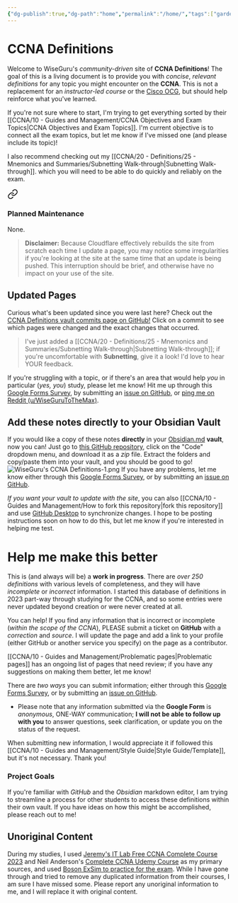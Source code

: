 ```yaml
---
{"dg-publish":true,"dg-path":"home","permalink":"/home/","tags":["gardenEntry"]}
---
```


# CCNA Definitions

Welcome to WiseGuru's *community-driven* site of **CCNA Definitions**! The goal of this is a living document is to provide you with *concise*, *relevant definitions* for any topic you might encounter on the **CCNA**. This is not a replacement for an *instructor-led course* or the [Cisco OCG](https://www.ciscopress.com/store/ccna-200-301-official-cert-guide-library-9781587147142), but should help reinforce what you've learned.

If you're not sure where to start, I'm trying to get everything sorted by their [[CCNA/10 - Guides and Management/CCNA Objectives and Exam Topics\|CCNA Objectives and Exam Topics]]. I'm current objective is to connect all the exam topics, but let me know if I've missed one (and please include its topic)!

I also recommend checking out my [[CCNA/20 - Definitions/25 - Mnemonics and Summaries/Subnetting Walk-through\|Subnetting Walk-through]].  which you will need to be able to do quickly and reliably on the exam.


<div class="transclusion internal-embed is-loaded"><a class="markdown-embed-link" href="/maintenance/#planned-maintenance" aria-label="Open link"><svg xmlns="http://www.w3.org/2000/svg" width="24" height="24" viewBox="0 0 24 24" fill="none" stroke="currentColor" stroke-width="2" stroke-linecap="round" stroke-linejoin="round" class="svg-icon lucide-link"><path d="M10 13a5 5 0 0 0 7.54.54l3-3a5 5 0 0 0-7.07-7.07l-1.72 1.71"></path><path d="M14 11a5 5 0 0 0-7.54-.54l-3 3a5 5 0 0 0 7.07 7.07l1.71-1.71"></path></svg></a><div class="markdown-embed">



### Planned Maintenance
None.

>**Disclaimer:** Because Cloudflare effectively rebuilds the site from scratch each time I update a page, you may notice some irregularities if you're looking at the site at the same time that an update is being pushed. This interruption should be brief, and otherwise have no impact on your use of the site.


</div></div>

## Updated Pages
Curious what's been updated since you were last here? Check out the [CCNA Definitions vault commits page on GitHub!](https://github.com/WiseGuru/ccna-definitions-vault/commits/main) Click on a commit to see which pages were changed and the exact changes that occurred.

>I've just added a [[CCNA/20 - Definitions/25 - Mnemonics and Summaries/Subnetting Walk-through\|Subnetting Walk-through]]; if you're uncomfortable with **Subnetting**, give it a look! I'd love to hear YOUR feedback.

If you're struggling with a topic, or if there's an area that would help *you* in particular (*yes, you*) study, please let me know! Hit me up through this [Google Forms Survey](https://forms.gle/HmYY8zjdgzJQFiWr5), by submitting an [issue on GitHub](https://github.com/WiseGuru/ccna-definitions-vault/issues/new), or [ping me on Reddit (u/WiseGuruToTheMax)](https://www.reddit.com/user/WiseGuruToTheMax).

## Add these notes directly to your Obsidian Vault
If you would like a copy of these notes **directly** in your [Obsidian.md](https://obsidian.md/) **vault**, now you can! Just go to [this GitHub repository](https://github.com/WiseGuru/ccna-definitions-vault), click on the "Code" dropdown menu, and download it as a *zip* file. Extract the folders and copy/paste them into your vault, and you should be good to go!
![WiseGuru's CCNA Definitions-1.png](/img/user/Attachments/WiseGuru's%20CCNA%20Definitions-1.png)
If you have any problems, let me know either through this [Google Forms Survey](https://forms.gle/HmYY8zjdgzJQFiWr5), or by submitting an [issue on GitHub](https://github.com/WiseGuru/ccna-definitions-vault/issues/new).

*If you want your vault to update with the site*, you can also [[CCNA/10 - Guides and Management/How to fork this repository\|fork this repository]] and use [GitHub Desktop](https://desktop.github.com/) to synchronize changes. I hope to be posting instructions soon on how to do this, but let me know if you're interested in helping me test.

# Help me make this better

This is (and always will be) a **work in progress**. There are *over 250 definitions* with various levels of completeness, and they will have *incomplete* or *incorrect* information. I started this database of definitions in 2023 part-way through studying for the CCNA, and so some entries were never updated beyond creation or were never created at all.

You can help! If you find any information that is incorrect or incomplete (*within the scope of the CCNA*), PLEASE submit a ticket on **GitHub** with a *correction* and *source*. I will update the page and add a link to your profile (either GitHub or another service you specify) on the page as a contributor.

[[CCNA/10 - Guides and Management/Problematic pages\|Problematic pages]] has an ongoing list of pages that need review; if you have any suggestions on making them better, let me know!

There are *two ways* you can submit information; either through this [Google Forms Survey](https://forms.gle/HmYY8zjdgzJQFiWr5), or by submitting an [issue on GitHub](https://github.com/WiseGuru/ccna-definitions-vault/issues/new).
- Please note that any information submitted via the **Google Form** is *anonymous*, ONE-WAY communication; **I will not be able to follow up with you** to answer questions, seek clarification, or update you on the status of the request.

When submitting new information, I would appreciate it if followed this [[CCNA/10 - Guides and Management/Style Guide\|Style Guide/Template]], but it's not necessary. Thank you!
### Project Goals
If you're familiar with *GitHub* and the *Obsidian* markdown editor, I am trying to streamline a process for other students to access these definitions within their own vault. If you have ideas on how this might be accomplished, please reach out to me!


## Unoriginal Content
During my studies, I used [Jeremy's IT Lab Free CCNA Complete Course 2023](https://www.youtube.com/playlist?list=PLxbwE86jKRgMpuZuLBivzlM8s2Dk5lXBQ) and Neil Anderson's [Complete CCNA Udemy Course](https://www.udemy.com/course/ccna-complete/) as my primary sources, and used [Boson ExSim to practice for the exam](https://exams.boson.com/exams). While I have gone through and tried to remove any duplicated information from their courses, I am sure I have missed some. Please report any unoriginal information to me, and I will replace it with original content.
